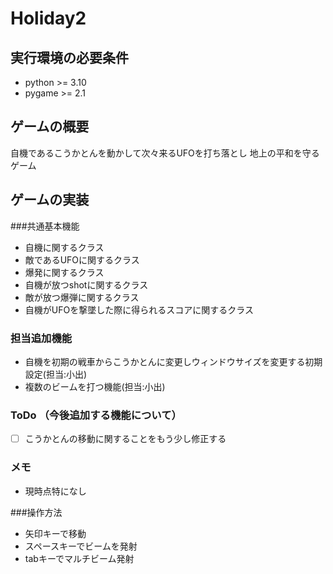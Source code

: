 # Holiday2

## 実行環境の必要条件
* python >= 3.10
* pygame >= 2.1

## ゲームの概要
自機であるこうかとんを動かして次々来るUFOを打ち落とし
地上の平和を守るゲーム

## ゲームの実装
###共通基本機能
* 自機に関するクラス
* 敵であるUFOに関するクラス
* 爆発に関するクラス
* 自機が放つshotに関するクラス
* 敵が放つ爆弾に関するクラス
* 自機がUFOを撃墜した際に得られるスコアに関するクラス
### 担当追加機能
* 自機を初期の戦車からこうかとんに変更しウィンドウサイズを変更する初期設定(担当:小出)
* 複数のビームを打つ機能(担当:小出)
### ToDo  （今後追加する機能について）
- [ ] こうかとんの移動に関することをもう少し修正する
### メモ
* 現時点特になし
  
###操作方法
* 矢印キーで移動
* スペースキーでビームを発射
* tabキーでマルチビーム発射
